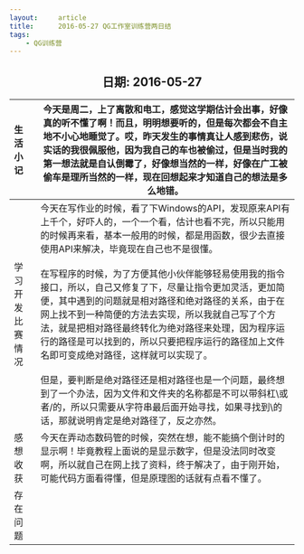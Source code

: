 ```yaml
---
layout:     article
title:      2016-05-27 QG工作室训练营两日结
tags:
    - QG训练营
---
```




<center><h2>日期: 2016-05-27</h2></center>



| 生活小记         | 今天是周二，上了离散和电工，感觉这学期估计会出事，好像真的听不懂了啊！而且，明明想要听的，但是每次都会不自主地不小心地睡觉了。哎，昨天发生的事情真让人感到悲伤，说实话的我很佩服他，因为我自己的车也被偷过，但是当时我的第一想法就是自认倒霉了，好像想当然的一样，好像在广工被偷车是理所当然的一样，现在回想起来才知道自己的想法是多么地错。 |
| :--------------- | ------------------------------------------------------------ |
| 学习开发比赛情况 | 今天在写作业的时候，看了下Windows的API，发现原来API有上千个，好吓人的，一个一个看，估计也看不完，所以只能用的时候再来看，基本一般用的时候，都是用函数，很少去直接使用API来解决，毕竟现在自己也不是很懂。<br/><br/>在写程序的时候，为了方便其他小伙伴能够轻易使用我的指令接口，所以，自己又修复了下，尽量让指令更加灵活，更加简便，其中遇到的问题就是相对路径和绝对路径的关系，由于在网上找不到一种简便的方法去实现，所以我就自己写了个方法，就是把相对路径最终转化为绝对路径来处理，因为程序运行的路径是可以找到的，所以只要把程序运行的路径加上文件名即可变成绝对路径，这样就可以实现了。<br/><br/>但是，要判断是绝对路径还是相对路径也是一个问题，最终想到了一个办法，因为文件和文件夹的名称都是不可以带斜杠\或者/的，所以只需要从字符串最后面开始寻找，如果寻找到\的话，那就说明肯定是绝对路径了，反之亦然。<br> |
| 感想收获         | 今天在弄动态数码管的时候，突然在想，能不能搞个倒计时的显示啊！毕竟教程上面说的是显示数字，但是没法同时改变啊，所以就自己在网上找了资料，终于解决了，由于刚开始，可能代码方面看得懂，但是原理图的话就有点看不懂了。 |
| 存在问题         |                                                              |

